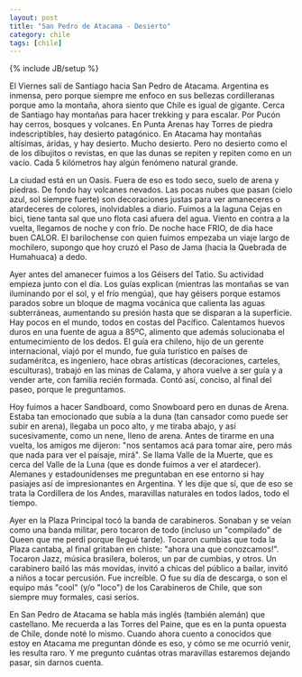 ```yaml
---
layout: post
title: "San Pedro de Atacama - Desierto"
category: chile
tags: [chile]
---
```

{% include JB/setup %}

El Viernes salí de Santiago hacia San Pedro de Atacama. Argentina es
inmensa, pero porque siempre me enfoco en sus bellezas cordilleranas
porque amo la montaña, ahora siento que Chile es igual de gigante.
Cerca de Santiago hay montañas para hacer trekking y para escalar. Por
Pucón hay cerros, bosques y volcanes. En Punta Arenas hay Torres de
piedra indescriptibles, hay desierto patagónico. En Atacama hay
montañas altísimas, áridas, y hay desierto. Mucho desierto. Pero no
desierto como el de los dibujitos o revistas, en que las dunas se
repiten y repiten como en un vacío. Cada 5 kilómetros hay algún
fenómeno natural grande.

La ciudad está en un Oasis. Fuera de eso es todo seco, suelo de arena
y piedras. De fondo hay volcanes nevados. Las pocas nubes que pasan
(cielo azul, sol siempre fuerte) son decoraciones justas para ver
amaneceres o atardeceres de colores, inolvidables a diario. Fuimos a
la laguna Cejas en bici, tiene tanta sal que uno flota casi afuera del
agua. Viento en contra a la vuelta, llegamos de noche y con frío. De
noche hace FRIO, de dia hace buen CALOR. El barilochense con quien
fuimos empezaba un viaje largo de mochilero, supongo que hoy cruzó el
Paso de Jama (hacia la Quebrada de Humahuaca) a dedo.

Ayer antes del amanecer fuimos a los Géisers del Tatio. Su actividad
empieza junto con el día. Los guías explican (mientras las montañas se
van iluminando por el sol, y el frío mengúa), que hay géisers porque
estamos parados sobre un bloque de magma vocánica que calienta las
aguas subterráneas, aumentando su presión hasta que se disparan a la
superficie. Hay pocos en el mundo, todos en costas del Pacífico.
Calentamos huevos duros en una fuente de agua a 85ºC, alimento que
además solucionaba el entumecimiento de los dedos. El guía era
chileno, hijo de un gerente internacional, viajó por el mundo, fue
guía turístico en países de sudaméritca, es ingeniero, hace obras
artísticas (decoraciones, carteles, esculturas), trabajó en las minas
de Calama, y ahora vuelve a ser guía y a vender arte, con familia
recién formada. Contó así, conciso, al final del paseo, porque le
preguntamos.

Hoy fuimos a hacer Sandboard, como Snowboard pero en dunas de Arena.
Estaba tan emocionado que subía a la duna (tan cansador como puede ser
subir en arena), llegaba un poco alto, y me tiraba abajo, y así
sucesivamente, como un nene, lleno de arena. Antes de tirarme en una
vuelta, los amigos me dijeron: "nos sentamos acá para tomar aire, pero
más que nada para ver el paisaje, mirá". Se llama Valle de la Muerte,
que es cerca del Valle de la Luna (que es donde fuimos a ver el
atardecer). Alemanes y estadounidenses me preguntaban en ese entorno
si hay pasiajes así de impresionantes en Argentina. Y les dije que sí,
que de eso se trata la Cordillera de los Andes, maravillas naturales
en todos lados, todo el tiempo.

Ayer en la Plaza Principal tocó la banda de carabineros. Sonaban y se
veían como una banda militar, pero tocaron de todo (incluso un
"compilado" de Queen que me perdí porque llegué tarde). Tocaron
cumbias que toda la Plaza cantaba, al final gritaban en chiste: "ahora
una que conozcamos!". Tocaron Jazz, música brasilera, boleros, un par
de cumbias, y otros. Un carabinero bailó las más movidas, invitó a
chicas del público a bailar, invitó a niños a tocar percusión. Fue
increíble. O fue su día de descarga, o son el equipo más "cool" (y/o
"loco") de los Carabineros de Chile, que son siempre muy formales,
casi serios.

En San Pedro de Atacama se habla más inglés (también alemán) que
castellano. Me recuerda a las Torres del Paine, que es en la punta
opuesta de Chile, donde noté lo mismo. Cuando ahora cuento a conocidos
que estoy en Atacama me preguntan dónde es eso, y cómo se me ocurrió
venir, les resulta raro. Y me pregunto cuántas otras maravillas
estaremos dejando pasar, sin darnos cuenta.
